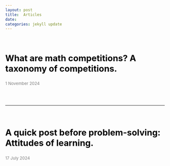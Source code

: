 ```yaml
---
layout: post
title:  Articles
date:   
categories: jekyll update
---
```


<style>
a {
  color: black;
  text-decoration: none;
}
a:hover {
  color: orange;
  text-decoration: none;
}
a:active {
    color: red !important;
}
</style>

<br />
<head>
    <a asp-controller="Articles" asp-action="comp" style="font-size:large;color:black;text-decoration:none">
    <h2>
        What are math competitions? A taxonomy of competitions.
    </h2>
    </a>
    <p style="font-size:small;color:gray">1 November 2024</p>
    <br>
    <br>
    <hr />
    <br>
    <a asp-controller="Articles" asp-action="att" style="font-size:large;color:black;text-decoration:none">
    <h2>
        A quick post before problem-solving: Attitudes of learning.
    </h2>
    </a>
    <p style="font-size:small;color:gray">17 July 2024</p>
</head>